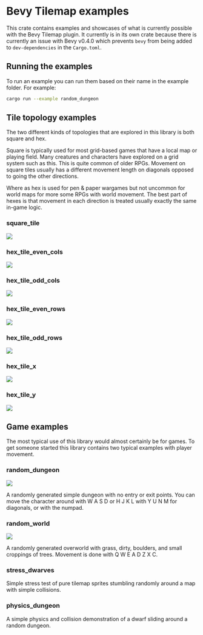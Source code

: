 # Bevy Tilemap examples

This crate contains examples and showcases of what is currently possible with 
the Bevy Tilemap plugin. It currently is in its own crate because there is 
currently an issue with Bevy v0.4.0 which prevents `bevy` from being added to
`dev-dependencies` in the `Cargo.toml`.

## Running the examples

To run an example you can run them based on their name in the example folder.
For example:

```bash
cargo run --example random_dungeon
```

## Tile topology examples

The two different kinds of topologies that are explored in this library is both 
square and hex. 

Square is typically used for most grid-based games that have a 
local map or playing field. Many creatures and characters have explored on a 
grid system such as this. This is quite common of older RPGs. Movement on
square tiles usually has a different movement length on diagonals opposed to 
going the other directions.

Where as hex is used for pen & paper wargames but not uncommon for world maps
for more some RPGs with world movement. The best part of hexes is that movement
in each direction is treated usually exactly the same in-game logic.

### square_tile

![](../docs/img/square_tile.png)

### hex_tile_even_cols

![](../docs/img/hex_tile_even_cols.png)

### hex_tile_odd_cols

![](../docs/img/hex_tile_odd_cols.png)

### hex_tile_even_rows

![](../docs/img/hex_tile_even_rows.png)

### hex_tile_odd_rows

![](../docs/img/hex_tile_odd_rows.png)

### hex_tile_x

![](../docs/img/hex_tile_x.png)

### hex_tile_y

![](../docs/img/hex_tile_y.png)

## Game examples

The most typical use of this library would almost certainly be for games. To get
someone started this library contains two typical examples with player movement.

### random_dungeon

![](../docs/img/random_dungeon.png)

A randomly generated simple dungeon with no entry or exit points. You can move 
the character around with W A S D or H J K L with Y U N M for diagonals, or with
the numpad.

### random_world

![](../docs/img/random_world.png)

A randomly generated overworld with grass, dirty, boulders, and small croppings 
of trees. Movement is done with Q W E A D Z X C.

### stress_dwarves

Simple stress test of pure tilemap sprites stumbling randomly around a map with
simple collisions.

### physics_dungeon

A simple physics and collision demonstration of a dwarf sliding around a random
dungeon.
